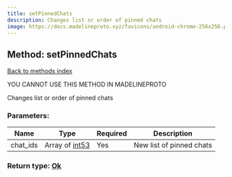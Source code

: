 ```yaml
---
title: setPinnedChats
description: Changes list or order of pinned chats
image: https://docs.madelineproto.xyz/favicons/android-chrome-256x256.png
---
```

## Method: setPinnedChats  
[Back to methods index](index.md)


YOU CANNOT USE THIS METHOD IN MADELINEPROTO


Changes list or order of pinned chats

### Parameters:

| Name     |    Type       | Required | Description |
|----------|---------------|----------|-------------|
|chat\_ids|Array of [int53](../types/int53.md) | Yes|New list of pinned chats|


### Return type: [Ok](../types/Ok.md)

